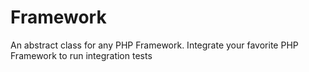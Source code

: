 # Framework

An abstract class for any PHP Framework.
Integrate your favorite PHP Framework to run integration tests
